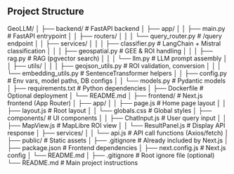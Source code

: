 ## Project Structure

GeoLLM/
│
├── backend/ # FastAPI backend
│ ├── app/
│ │ ├── main.py # FastAPI entrypoint
│ │ ├── routers/
│ │ │ └── query_router.py # /query endpoint
│ │ ├── services/
│ │ │ ├── classifier.py # LangChain + Mistral classification
│ │ │ ├── geospatial.py # GEE & ROI handling
│ │ │ ├── rag.py # RAG (pgvector search)
│ │ │ └── llm.py # LLM prompt assembly
│ │ ├── utils/
│ │ │ ├── geojson_utils.py # ROI validation, conversion
│ │ │ └── embedding_utils.py # SentenceTransformer helpers
│ │ ├── config.py # Env vars, model paths, DB configs
│ │ └── models.py # Pydantic models
│ ├── requirements.txt # Python dependencies
│ ├── Dockerfile # Optional deployment
│ └── README.md
│
├── frontend/ # Next.js frontend (App Router)
│ ├── app/
│ │ ├── page.js # Home page layout
│ │ ├── layout.js # Root layout
│ │ └── globals.css # Global styles
│ ├── components/ # UI components
│ │ ├── ChatInput.js # User query input
│ │ ├── MapView.js # MapLibre ROI view
│ │ └── ResultPanel.js # Display API response
│ ├── services/
│ │ └── api.js # API call functions (Axios/fetch)
│ ├── public/ # Static assets
│ ├── .gitignore # Already included by Next.js
│ ├── package.json # Frontend dependencies
│ ├── next.config.js # Next.js config
│ └── README.md
│
├── .gitignore # Root ignore file (optional)
└── README.md # Main project instructions
